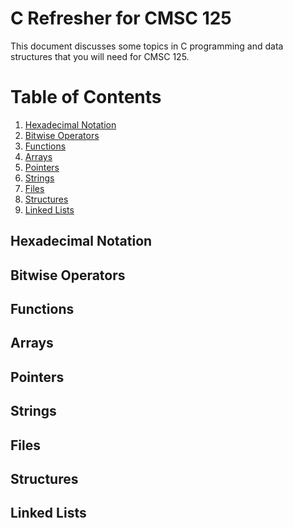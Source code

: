 # C Refresher for CMSC 125

This document discusses some topics in C programming and data structures that you will 
need for CMSC 125.

# Table of Contents

1. [Hexadecimal Notation](#hexadecimal-notation)
1. [Bitwise Operators](#bitwise-operators)
1. [Functions](#functions)
1. [Arrays](#arrays)
1. [Pointers](#pointers)
1. [Strings](#strings)
1. [Files](#files)
1. [Structures](#structures)
1. [Linked Lists](#linked-lists)



## Hexadecimal Notation

## Bitwise Operators

## Functions

## Arrays

## Pointers

## Strings

## Files

## Structures

## Linked Lists








